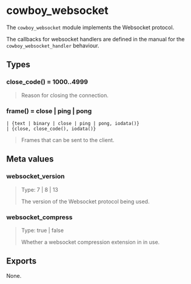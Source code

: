 cowboy_websocket
================

The `cowboy_websocket` module implements the Websocket protocol.

The callbacks for websocket handlers are defined in the manual
for the `cowboy_websocket_handler` behaviour.

Types
-----

### close_code() = 1000..4999

> Reason for closing the connection.

### frame() = close | ping | pong
	| {text | binary | close | ping | pong, iodata()}
	| {close, close_code(), iodata()}

> Frames that can be sent to the client.

Meta values
-----------

### websocket_version

> Type: 7 | 8 | 13
>
> The version of the Websocket protocol being used.

### websocket_compress

> Type: true | false
>
> Whether a websocket compression extension in in use.

Exports
-------

None.
